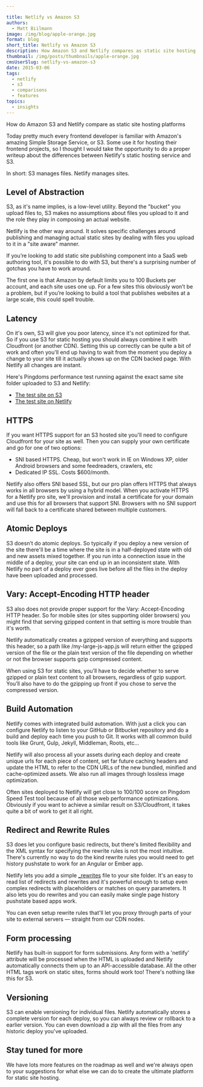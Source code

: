 ```yaml
---

title: Netlify vs Amazon S3
authors:
  - Matt Biilmann
image: /img/blog/apple-orange.jpg
format: blog
short_title: Netlify vs Amazon S3
description: How Amazon S3 and Netlify compares as static site hosting platforms.
thumbnail: /img/posts/thumbnails/apple-orange.jpg
cmsUserSlug: netlify-vs-amazon-s3
date: 2015-03-06
tags:
  - netlify
  - s3
  - comparisons
  - features
topics:
  - insights
---
```


How do Amazon S3 and Netlify compare as static site hosting platforms

Today pretty much every frontend developer is familiar with Amazon's amazing Simple Storage Service, or S3. Some use it for hosting their frontend projects, so I thought I would take the opportunity to do a proper writeup about the differences between Netlify's static hosting service and S3.

In short: S3 manages files. Netlify manages sites.

<!-- excerpt -->

## Level of Abstraction

S3, as it's name implies, is a low-level utility. Beyond the "bucket" you upload files to, S3 makes no assumptions about files you upload to it and the role they play in composing an actual website.

Netlify is the other way around. It solves specific challenges around publishing and managing actual static sites by dealing with files you upload to it in a "site aware" manner.

If you’re looking to add static site publishing component into a SaaS web authoring tool, it's possible to do with S3, but there's a surprising number of gotchas you have to work around.

The first one is that Amazon by default limits you to 100 Buckets per account, and each site uses one up. For a few sites this obviously won’t be a problem, but if you’re looking to build a tool that publishes websites at a large scale, this could spell trouble.


## Latency

On it's own, S3 will give you poor latency, since it's not optimized for that. So if you use S3 for static hosting you should always combine it with Cloudfront (or another CDN). Setting this up correctly can be quite a bit of work and often you'll end up having to wait from the moment you deploy a change to your site till it actually shows up on the CDN backed page. With Netlify all changes are instant.

Here's Pingdoms performance test running against the exact same site folder uploaded to S3 and Netlify:

* <a href="http://tools.pingdom.com/fpt/#!/bfDfyO/http://speedtestsite.s3-website-us-east-1.amazonaws.com/" target="_blank">The test site on S3</a>
* <a href="http://tools.pingdom.com/fpt/#!/d5XcVQ/http://speedtest.netlify.com/" target="_blank">The test site on Netlify</a>

## HTTPS

If you want HTTPS support for an S3 hosted site you'll need to configure Cloudfront for your site as well. Then you can supply your own certificate and go for one of two options:

* SNI based HTTPS. Cheap, but won't work in IE on Windows XP, older Android browsers and some feedreaders, crawlers, etc
* Dedicated IP SSL. Costs $600/month.

Netlify also offers SNI based SSL, but our pro plan offers HTTPS that always works in all browsers by using a hybrid model. When you activate HTTPS for a Netlify pro site, we'll provision and install a certificate for your domain and use this for all browsers that support SNI. Browsers with no SNI support will fall back to a certificate shared between multiple customers.


## Atomic Deploys

S3 doesn’t do atomic deploys. So typically if you deploy a new version of the site there'll be a time where the site is in a half-deployed state with old and new assets mixed together. If you run into a connection issue in the middle of a deploy, your site can end up in an inconsistent state. With Netlify no part of a deploy ever goes live before all the files in the deploy have been uploaded and processed.


## Vary: Accept-Encoding HTTP header

S3 also does not provide proper support for the Vary: Accept-Encoding HTTP header. So for mobile sites (or sites supporting older browsers) you might find that serving gzipped content in that setting is more trouble than it's worth.

Netlify automatically creates a gzipped version of everything and supports this header, so a path like /my-large-js-app.js will return either the gzipped version of the file or the plain text version of the file depending on whether or not the browser supports gzip compressed content.

When using S3 for static sites, you’ll have to decide whether to serve gzipped or plain text content to all browsers, regardless of gzip support. You’ll also have to do the gzipping up front if you chose to serve the compressed version.


## Build Automation

Netlify comes with integrated build automation. With just a click you can configure Netlify to listen to your GitHub or Bitbucket repository and do a build and deploy each time you push to Git. It works with all common build tools like Grunt, Gulp, Jekyll, Middleman, Roots, etc...

Netlify will also process all your assets during each deploy and create unique urls for each piece of content, set far future caching headers and update the HTML to refer to the CDN URLs of the new bundled, minified and cache-optimized assets. We also run all images through lossless image optimization.

Often sites deployed to Netlify will get close to 100/100 score on Pingdom Speed Test tool because of all those web performance optimizations. Obviously if you want to achieve a similar result on S3/Cloudfront, it takes quite a bit of work to get it all right.

## Redirect and Rewrite Rules

S3 does let you configure basic redirects, but there's limited flexibility and the XML syntax for specifying the rewrite rules is not the most intuitive. There's currently no way to do the kind rewrite rules you would need to get history pushstate to work for an Angular or Ember app.

Netlify lets you add a simple [_rewrites](/docs/redirects) file to your site folder. It's an easy to read list of redirects and rewrites and it's powerful enough to setup even complex redirects with placeholders or matches on query parameters. It also lets you do rewrites and you can easily make single page history pushstate based apps work.

You can even setup rewrite rules that'll let you proxy through parts of your site to external servers &mdash; straight from our CDN nodes.

## Form processing

Netlify has built-in support for form submissions. Any form with a 'netlify' attribute will be processed when the HTML is uploaded and Netlify automatically connects them up to an API-accessible database. All the other HTML tags work on static sites, forms should work too! There's nothing like this for S3.

## Versioning

S3 can enable versioning for individual files. Netlify automatically stores a complete version for each deploy, so you can always review or rollback to a earlier version. You can even download a zip with all the files from any historic deploy you've uploaded.

## Stay tuned for more

We have lots more features on the roadmap as well and we're always open to your suggestions for what else we can do to create the ultimate platform for static site hosting.

